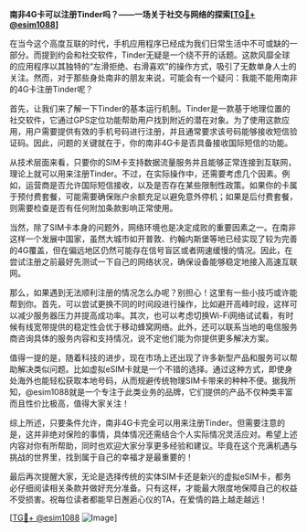 **南非4G卡可以注册Tinder吗？——一场关于社交与网络的探索[[TG💪+ @esim1088](https://t.me/s/esim1088)]**

在当今这个高度互联的时代，手机应用程序已经成为我们日常生活中不可或缺的一部分。而提到约会和社交软件，Tinder无疑是一个绕不开的话题。这款风靡全球的应用程序以其独特的“左滑拒绝、右滑喜欢”的操作方式，吸引了无数单身人士的关注。然而，对于那些身处南非的朋友来说，可能会有一个疑问：我能不能用南非的4G卡注册Tinder呢？

首先，让我们来了解一下Tinder的基本运行机制。Tinder是一款基于地理位置的社交软件，它通过GPS定位功能帮助用户找到附近的潜在对象。为了使用这款应用，用户需要提供有效的手机号码进行注册，并且通常要求该号码能够接收短信验证码。因此，问题的关键就在于，你的南非4G卡是否具备接收国际短信的功能。

从技术层面来看，只要你的SIM卡支持数据流量服务并且能够正常连接到互联网，理论上就可以用来注册Tinder。不过，在实际操作中，还需要考虑几个因素。例如，运营商是否允许国际短信接收，以及是否存在某些限制性政策。如果你的卡属于预付费套餐，可能需要确保账户余额充足以避免意外停机；如果是后付费套餐，则需要检查是否有任何附加条款影响正常使用。

当然，除了SIM卡本身的问题外，网络环境也是决定成败的重要因素之一。在南非这样一个发展中国家，虽然大城市如开普敦、约翰内斯堡等地已经实现了较为完善的4G覆盖，但在偏远地区仍然可能存在信号盲区或者网速缓慢的情况。因此，在尝试注册之前最好先测试一下自己的网络状况，确保设备能够稳定地接入高速互联网。

那么，如果遇到无法顺利注册的情况怎么办呢？别担心！这里有一些小技巧或许能帮到你。首先，可以尝试更换不同的时间段进行操作，比如避开高峰时段，这样可以减少服务器压力并提高成功率。其次，也可以考虑切换Wi-Fi网络试试看，有时候有线宽带提供的稳定性会优于移动蜂窝网络。此外，还可以联系当地的电信服务商咨询具体的服务内容和支持情况，说不定他们能为你提供更多解决方案。

值得一提的是，随着科技的进步，现在市场上还出现了许多新型产品和服务可以帮助解决类似问题。比如虚拟eSIM卡就是一个不错的选择。通过这种方式，即使身处海外也能轻松获取本地号码，从而规避传统物理SIM卡带来的种种不便。据我所知，@esim1088就是一个专注于此类业务的品牌，它们提供的产品不仅种类丰富而且性价比极高，值得大家关注！

综上所述，只要条件允许，南非4G卡完全可以用来注册Tinder。但需要注意的是，这并非绝对保险的事情，具体情况还需结合个人实际情况灵活应对。希望上述内容对你有所帮助，同时也欢迎大家分享更多经验和建议。毕竟在这个充满机遇与挑战的世界里，找到属于自己的幸福才是最重要的！

最后再次提醒大家，无论是选择传统的实体SIM卡还是新兴的虚拟eSIM卡，都务必仔细阅读相关条款并做好充分准备。只有这样，才能最大限度地保障自己的权益不受损害。祝每位读者都能早日邂逅心仪的TA，在爱情的路上越走越远！

[[TG💪+ @esim1088](https://t.me/s/esim1088) ![Image](https://i.postimg.cc/4NQfJmqS/Snipaste-2025-05-13-00-14-12.png)]